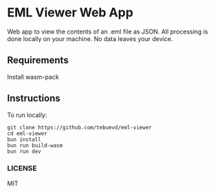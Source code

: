 # EML Viewer Web App

Web app to view the contents of an .eml file as JSON. All processing is done locally on your machine. No data leaves your device.

## Requirements

Install wasm-pack

## Instructions

To run locally:

```
git clone https://github.com/tebuevd/eml-viewer
cd eml-viewer
bun install
bun run build-wasm
bun run dev
```

### LICENSE

MIT
